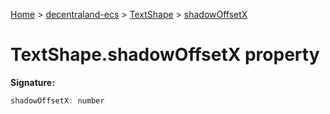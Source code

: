 [Home](./index) &gt; [decentraland-ecs](./decentraland-ecs.md) &gt; [TextShape](./decentraland-ecs.textshape.md) &gt; [shadowOffsetX](./decentraland-ecs.textshape.shadowoffsetx.md)

# TextShape.shadowOffsetX property


**Signature:**
```javascript
shadowOffsetX: number
```
